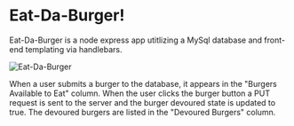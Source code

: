 # Eat-Da-Burger!

Eat-Da-Burger is a node express app utitlizing a MySql database and front-end templating via handlebars. 

![Eat-Da-Burger](assets/images/eat-da-burger.png)

When a user submits a burger to the database, it appears in the "Burgers Available to Eat" column. When the user clicks the burger button
a PUT request is sent to the server and the burger devoured state is updated to true. The devoured burgers are listed in the "Devoured Burgers"
column.
